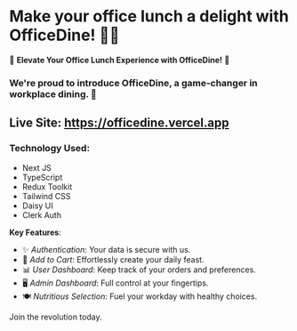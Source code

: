 #  Make your office lunch a delight with OfficeDine! 🥗🚀
🍏 **Elevate Your Office Lunch Experience with OfficeDine!** 🥪
### We're proud to introduce OfficeDine, a game-changer in workplace dining. 🏢

## Live Site: https://officedine.vercel.app

### Technology Used:
- Next JS
- TypeScript
- Redux Toolkit
- Tailwind CSS
- Daisy UI
- Clerk Auth

**Key Features**:
- ✨ *Authentication*: Your data is secure with us.
- 🛒 *Add to Cart*: Effortlessly create your daily feast.
- 📊 *User Dashboard*: Keep track of your orders and preferences.
- 🖥️ *Admin Dashboard*: Full control at your fingertips.
- 🍽️ *Nutritious Selection*: Fuel your workday with healthy choices.

Join the revolution today.